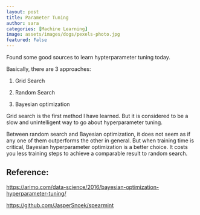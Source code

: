 ```yaml
---
layout: post
title: Parameter Tuning
author: sara
categories: [Machine Learning]
image: assets/images/dogs/pexels-photo.jpg
featured: False
---
```

Found some good sources to learn hypterparameter tuning today. 


Basically, there are 3 approaches: 

1. Grid Search 

2. Random Search 

3. Bayesian optimization  

Grid search is the first method I have learned. But it is considered to be a slow and unintelligent way to go about hyperparameter tuning. 

Between random search and Bayesian optimization, it does not seem as if any one of them outperforms the other in general. But when training time is critical, Bayesian hyperparameter optimization is a better choice. It costs you less training steps to achieve a comparable result to random search.  

## Reference: 

https://arimo.com/data-science/2016/bayesian-optimization-hyperparameter-tuning/ 

https://github.com/JasperSnoek/spearmint 

 